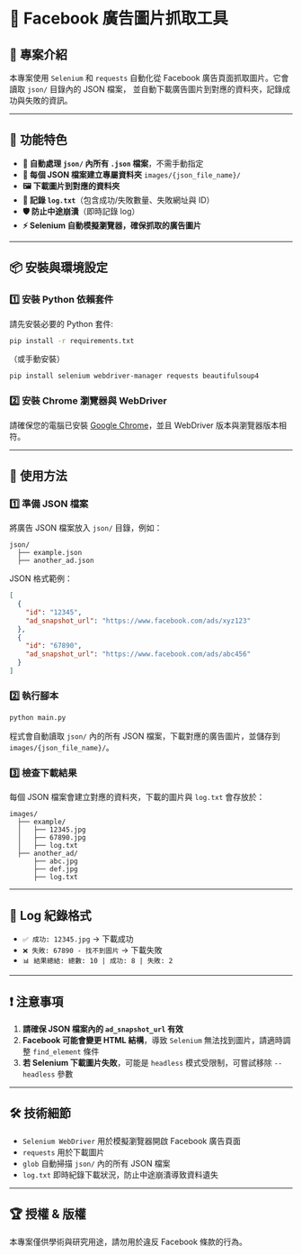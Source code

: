 # 📌 Facebook 廣告圖片抓取工具

## 📖 專案介紹
本專案使用 `Selenium` 和 `requests` 自動化從 Facebook 廣告頁面抓取圖片。它會讀取 `json/` 目錄內的 JSON 檔案，
並自動下載廣告圖片到對應的資料夾，記錄成功與失敗的資訊。

---

## 🚀 功能特色
- **📂 自動處理 `json/` 內所有 `.json` 檔案**，不需手動指定
- **📁 每個 JSON 檔案建立專屬資料夾** `images/{json_file_name}/`
- **🖼️ 下載圖片到對應的資料夾**
- **📄 記錄 `log.txt`**（包含成功/失敗數量、失敗網址與 ID）
- **🛡️ 防止中途崩潰**（即時記錄 log）
- **⚡ Selenium 自動模擬瀏覽器，確保抓取的廣告圖片**

---

## 📦 安裝與環境設定
### 1️⃣ 安裝 Python 依賴套件
請先安裝必要的 Python 套件:
```sh
pip install -r requirements.txt
```
（或手動安裝）
```sh
pip install selenium webdriver-manager requests beautifulsoup4
```

### 2️⃣ 安裝 Chrome 瀏覽器與 WebDriver
請確保您的電腦已安裝 [Google Chrome](https://www.google.com/chrome/)，並且 WebDriver 版本與瀏覽器版本相符。

---

## 🔧 使用方法
### 1️⃣ 準備 JSON 檔案
將廣告 JSON 檔案放入 `json/` 目錄，例如：
```
json/
  ├── example.json
  ├── another_ad.json
```

JSON 格式範例：
```json
[
  {
    "id": "12345",
    "ad_snapshot_url": "https://www.facebook.com/ads/xyz123"
  },
  {
    "id": "67890",
    "ad_snapshot_url": "https://www.facebook.com/ads/abc456"
  }
]
```

### 2️⃣ 執行腳本
```sh
python main.py
```
程式會自動讀取 `json/` 內的所有 JSON 檔案，下載對應的廣告圖片，並儲存到 `images/{json_file_name}/`。

### 3️⃣ 檢查下載結果
每個 JSON 檔案會建立對應的資料夾，下載的圖片與 `log.txt` 會存放於：
```
images/
  ├── example/
  │   ├── 12345.jpg
  │   ├── 67890.jpg
  │   ├── log.txt
  ├── another_ad/
      ├── abc.jpg
      ├── def.jpg
      ├── log.txt
```

---

## 📜 Log 紀錄格式
- `✅ 成功: 12345.jpg` → 下載成功
- `❌ 失敗: 67890 - 找不到圖片` → 下載失敗
- `📊 結果總結: 總數: 10 | 成功: 8 | 失敗: 2`

---

## ❗ 注意事項
1. **請確保 JSON 檔案內的 `ad_snapshot_url` 有效**
2. **Facebook 可能會變更 HTML 結構**，導致 `Selenium` 無法找到圖片，請適時調整 `find_element` 條件
3. **若 Selenium 下載圖片失敗**，可能是 `headless` 模式受限制，可嘗試移除 `--headless` 參數

---

## 🛠️ 技術細節
- `Selenium WebDriver` 用於模擬瀏覽器開啟 Facebook 廣告頁面
- `requests` 用於下載圖片
- `glob` 自動掃描 `json/` 內的所有 JSON 檔案
- `log.txt` 即時紀錄下載狀況，防止中途崩潰導致資料遺失

---

## 🏆 授權 & 版權
本專案僅供學術與研究用途，請勿用於違反 Facebook 條款的行為。

